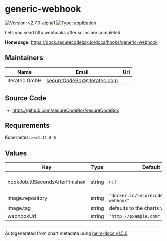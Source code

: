 # generic-webhook

![Version: v2.7.0-alpha1](https://img.shields.io/badge/Version-v2.7.0--alpha1-informational?style=flat-square) ![Type: application](https://img.shields.io/badge/Type-application-informational?style=flat-square)

Lets you send http webhooks after scans are completed

**Homepage:** <https://docs.securecodebox.io/docs/hooks/generic-webhook>

## Maintainers

| Name | Email | Url |
| ---- | ------ | --- |
| iteratec GmbH | secureCodeBox@iteratec.com |  |

## Source Code

* <https://github.com/secureCodeBox/secureCodeBox>

## Requirements

Kubernetes: `>=v1.11.0-0`

## Values

| Key | Type | Default | Description |
|-----|------|---------|-------------|
| hookJob.ttlSecondsAfterFinished | string | `nil` | Seconds after which the kubernetes job for the hook will be deleted. Requires the Kubernetes TTLAfterFinished controller: https://kubernetes.io/docs/concepts/workloads/controllers/ttlafterfinished/ |
| image.repository | string | `"docker.io/securecodebox/generic-webhook"` | Hook image repository |
| image.tag | string | defaults to the charts version | The image Tag defaults to the charts version if not defined. |
| webhookUrl | string | `"http://example.com"` | The URL of your WebHook endpoint |

----------------------------------------------
Autogenerated from chart metadata using [helm-docs v1.5.0](https://github.com/norwoodj/helm-docs/releases/v1.5.0)
